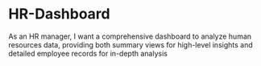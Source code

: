 # HR-Dashboard
As an HR manager, I want a comprehensive dashboard to analyze human resources data, providing both summary views for high-level insights and detailed employee records for in-depth analysis
